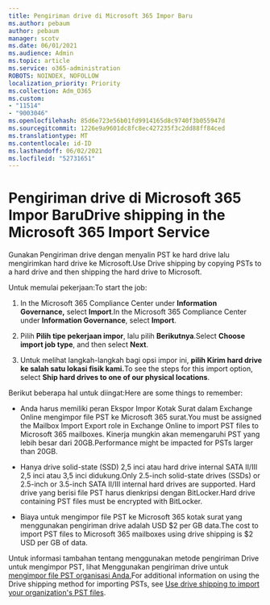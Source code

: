 ```yaml
---
title: Pengiriman drive di Microsoft 365 Impor Baru
ms.author: pebaum
author: pebaum
manager: scotv
ms.date: 06/01/2021
ms.audience: Admin
ms.topic: article
ms.service: o365-administration
ROBOTS: NOINDEX, NOFOLLOW
localization_priority: Priority
ms.collection: Adm_O365
ms.custom:
- "11514"
- "9003046"
ms.openlocfilehash: 85d6e723e56b01fd9914165d8c9740f3b055947d
ms.sourcegitcommit: 1226e9a9601dc8fc8ec427235f3c2dd88ff84ced
ms.translationtype: MT
ms.contentlocale: id-ID
ms.lasthandoff: 06/02/2021
ms.locfileid: "52731651"
---
```

# <a name="drive-shipping-in-the-microsoft-365-import-service"></a><span data-ttu-id="b9efd-102">Pengiriman drive di Microsoft 365 Impor Baru</span><span class="sxs-lookup"><span data-stu-id="b9efd-102">Drive shipping in the Microsoft 365 Import Service</span></span>

<span data-ttu-id="b9efd-103">Gunakan Pengiriman drive dengan menyalin PST ke hard drive lalu mengirimkan hard drive ke Microsoft.</span><span class="sxs-lookup"><span data-stu-id="b9efd-103">Use Drive shipping by copying PSTs to a hard drive and then shipping the hard drive to Microsoft.</span></span>

<span data-ttu-id="b9efd-104">Untuk memulai pekerjaan:</span><span class="sxs-lookup"><span data-stu-id="b9efd-104">To start the job:</span></span>

1. <span data-ttu-id="b9efd-105">In the Microsoft 365 Compliance Center under **Information Governance,** select **Import**.</span><span class="sxs-lookup"><span data-stu-id="b9efd-105">In the Microsoft 365 Compliance Center under **Information Governance**, select **Import**.</span></span>

1. <span data-ttu-id="b9efd-106">Pilih **Pilih tipe pekerjaan impor**, lalu pilih **Berikutnya**.</span><span class="sxs-lookup"><span data-stu-id="b9efd-106">Select **Choose import job type**, and then select **Next**.</span></span>

1. <span data-ttu-id="b9efd-107">Untuk melihat langkah-langkah bagi opsi impor ini, **pilih Kirim hard drive ke salah satu lokasi fisik kami.**</span><span class="sxs-lookup"><span data-stu-id="b9efd-107">To see the steps for this import option, select **Ship hard drives to one of our physical locations**.</span></span>

<span data-ttu-id="b9efd-108">Berikut beberapa hal untuk diingat:</span><span class="sxs-lookup"><span data-stu-id="b9efd-108">Here are some things to remember:</span></span>

- <span data-ttu-id="b9efd-109">Anda harus memiliki peran Ekspor Impor Kotak Surat dalam Exchange Online mengimpor file PST ke Microsoft 365 surat.</span><span class="sxs-lookup"><span data-stu-id="b9efd-109">You must be assigned the Mailbox Import Export role in Exchange Online to import PST files to Microsoft 365 mailboxes.</span></span>
<span data-ttu-id="b9efd-110">Kinerja mungkin akan memengaruhi PST yang lebih besar dari 20GB.</span><span class="sxs-lookup"><span data-stu-id="b9efd-110">Performance might be impacted for PSTs larger than 20GB.</span></span>

- <span data-ttu-id="b9efd-111">Hanya drive solid-state (SSD) 2,5 inci atau hard drive internal SATA II/III 2,5 inci atau 3,5 inci didukung.</span><span class="sxs-lookup"><span data-stu-id="b9efd-111">Only 2.5-inch solid-state drives (SSDs) or 2.5-inch or 3.5-inch SATA II/III internal hard drives are supported.</span></span>
<span data-ttu-id="b9efd-112">Hard drive yang berisi file PST harus dienkripsi dengan BitLocker.</span><span class="sxs-lookup"><span data-stu-id="b9efd-112">Hard drive containing PST files must be encrypted with BitLocker.</span></span>

- <span data-ttu-id="b9efd-113">Biaya untuk mengimpor file PST ke Microsoft 365 kotak surat yang menggunakan pengiriman drive adalah USD $2 per GB data.</span><span class="sxs-lookup"><span data-stu-id="b9efd-113">The cost to import PST files to Microsoft 365 mailboxes using drive shipping is $2 USD per GB of data.</span></span>

<span data-ttu-id="b9efd-114">Untuk informasi tambahan tentang menggunakan metode pengiriman Drive untuk mengimpor PST, lihat Menggunakan pengiriman drive untuk [mengimpor file PST organisasi Anda.](/microsoft-365/compliance/use-drive-shipping-to-import-pst-files-to-office-365)</span><span class="sxs-lookup"><span data-stu-id="b9efd-114">For additional information on using the Drive shipping method for importing PSTs, see [Use drive shipping to import your organization's PST files](/microsoft-365/compliance/use-drive-shipping-to-import-pst-files-to-office-365).</span></span>